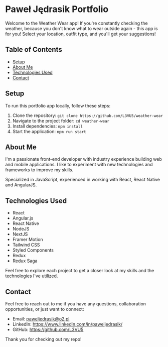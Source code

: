 # Paweł Jędrasik Portfolio

Welcome to the Weather Wear app! If you're constantly checking the weather, because you don't know what to wear outside again - this app is for you! Select your location, outfit type, and you'll get your suggestions!

## Table of Contents

- [Setup](#setup)
- [About Me](#about-me)
- [Technologies Used](#technologies-used)
- [Contact](#contact)

## Setup

To run this portfolio app locally, follow these steps:

1. Clone the repository: `git clone https://github.com/L3VU5/weather-wear`
2. Navigate to the project folder: `cd weather-wear`
3. Install dependencies: `npm install`
4. Start the application: `npm run start`

## About Me

I'm a passionate front-end developer with industry experience building web and mobile applications. I like to experiment with new technologies and frameworks to improve my skills.

Specialized in JavaScript, experienced in working with React, React Native and AngularJS.

## Technologies Used

- React
- Angular.js
- React Native
- NodeJS
- NextJS
- Framer Motion
- Tailwind CSS
- Styled Components
- Redux
- Redux Saga

Feel free to explore each project to get a closer look at my skills and the technologies I've utilized.

## Contact

Feel free to reach out to me if you have any questions, collaboration opportunities, or just want to connect:

- Email: paweljedrasik@o2.pl
- LinkedIn: https://www.linkedin.com/in/paweljedrasik/
- GitHub: https://github.com/L3VU5

Thank you for checking out my repo!
